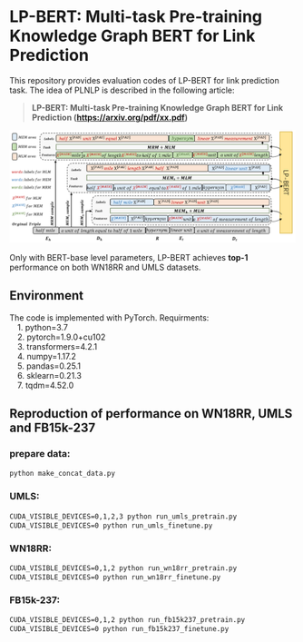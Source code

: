 # LP-BERT: Multi-task Pre-training Knowledge Graph BERT for Link Prediction
This repository provides evaluation codes of LP-BERT for  link prediction task. The idea of PLNLP is described in the following article:
>**LP-BERT: Multi-task Pre-training Knowledge Graph BERT for Link Prediction (https://arxiv.org/pdf/xx.pdf)**

![](./pics/image3-2new.png)

Only with BERT-base level parameters, LP-BERT achieves **top-1** performance on both WN18RR and UMLS datasets.

## Environment
The code is implemented with PyTorch. Requirments:  
&emsp;1. python=3.7  
&emsp;2. pytorch=1.9.0+cu102  
&emsp;3. transformers=4.2.1  
&emsp;4. numpy=1.17.2  
&emsp;5. pandas=0.25.1  
&emsp;6. sklearn=0.21.3  
&emsp;7. tqdm=4.52.0

## Reproduction of performance on WN18RR, UMLS and FB15k-237

### prepare data:

    python make_concat_data.py

### UMLS:

    CUDA_VISIBLE_DEVICES=0,1,2,3 python run_umls_pretrain.py
    CUDA_VISIBLE_DEVICES=0 python run_umls_finetune.py

### WN18RR:  

    CUDA_VISIBLE_DEVICES=0,1,2 python run_wn18rr_pretrain.py
    CUDA_VISIBLE_DEVICES=0 python run_wn18rr_finetune.py


### FB15k-237:  

    CUDA_VISIBLE_DEVICES=0,1,2 python run_fb15k237_pretrain.py
    CUDA_VISIBLE_DEVICES=0 python run_fb15k237_finetune.py
